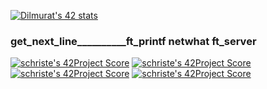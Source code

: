 [![Dilmurat's 42 stats](https://badge42.herokuapp.com/api/stats/schriste)](https://github.com/JaeSeoKim/badge42)

### get_next_line__________ft_printf   netwhat   ft_server
[![schriste's 42Project Score](https://badge42.herokuapp.com/api/project/schriste/get_next_line)](https://github.com/JaeSeoKim/badge42) [![schriste's 42Project Score](https://badge42.herokuapp.com/api/project/schriste/ft_printf)](https://github.com/JaeSeoKim/badge42) [![schriste's 42Project Score](https://badge42.herokuapp.com/api/project/schriste/netwhat)](https://github.com/JaeSeoKim/badge42) [![schriste's 42Project Score](https://badge42.herokuapp.com/api/project/schriste/ft_server)](https://github.com/JaeSeoKim/badge42)

